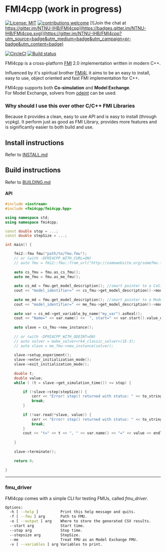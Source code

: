 # FMI4cpp (work in progress)

[![License: MIT](https://img.shields.io/badge/License-MIT-yellow.svg)](https://opensource.org/licenses/MIT)
[![contributions welcome](https://img.shields.io/badge/contributions-welcome-brightgreen.svg?style=flat)](https://github.com/NTNU-IHB/FMU-proxy/issues)
[![Join the chat at https://gitter.im/NTNU-IHB/FMI4cpp](https://badges.gitter.im/NTNU-IHB/FMI4cpp.svg)](https://gitter.im/NTNU-IHB/FMI4cpp?utm_source=badge&utm_medium=badge&utm_campaign=pr-badge&utm_content=badge)


[![CircleCI](https://circleci.com/gh/NTNU-IHB/FMI4cpp/tree/master.svg?style=svg)](https://circleci.com/gh/NTNU-IHB/FMI4cpp/tree/master)
[![Build status](https://dev.azure.com/laht/laht/_apis/build/status/NTNU-IHB.FMI4cpp?branchName=master)](https://dev.azure.com/laht/laht/_build/latest?definitionId=3&branchName=master)

FMI4cpp is a cross-platform [FMI](https://fmi-standard.org/) 2.0 implementation written in modern C++.

Influenced by it's spiritual brother [FMI4j](https://github.com/NTNU-IHB/FMI4j), it aims to be
an easy to install, easy to use, object oriented and fast FMI implementation for C++.    

FMI4cpp supports both **Co-simulation** and **Model Exchange**. <br/>
For Model Exchange, solvers from [odeint](http://headmyshoulder.github.io/odeint-v2/doc/boost_numeric_odeint/getting_started/overview.html) can be used. 

### Why should I use this over other C/C++ FMI Libraries

Because it provides a clean, easy to use API and is easy to install (through vcpkg).
It perform just as good as FMI Library, provides more features and is significantly easier to both build and use.


## Install instructions

Refer to [INSTALL.md](INSTALL.md)

## Build instructions

Refer to [BUILDING.md](BUILDING.md)

#### API

```cpp
#include <iostream> 
#include <fmi4cpp/fmi4cpp.hpp>

using namespace std;
using namespace fmi4cpp;

const double stop = ...;
const double stepSize = ...;

int main() {

    fmi2::fmu fmu("path/to/fmu.fmu");
    // or (with -DFMI4CPP_WITH_CURL=ON)
    // auto fmu = fmi2::fmu::from_url("http://somewebsite.org/somefmu.fmu")
    
    auto cs_fmu = fmu.as_cs_fmu();
    auto me_fmu = fmu.as_me_fmu();
    
    auto cs_md = fmu.get_model_description(); //smart pointer to a CoSimulationModelDescription instance
    cout << "model_identifier=" << cs_fmu->get_model_description()->model_identifier << endl;
    
    auto me_md = fmu.get_model_description(); //smart pointer to a ModelExchangeModelDescription instance
    cout << "model_identifier=" << me_fmu->get_model_description()->model_identifier << endl;
    
    auto var = cs_md->get_variable_by_name("my_var").asReal();
    cout << "Name=" << var.name() <<  ", start=" << var.start().value_or(0) << endl;
              
    auto slave = cs_fmu->new_instance();
    
    // or (with -DFMI4CPP_WITH_ODEINT=ON)
    // auto solver = make_solver<rk4_classic_solver>(1E-3);
    // auto slave = me_fmu->new_instance(solver);
         
    slave->setup_experiment();
    slave->enter_initialization_mode();
    slave->exit_initialization_mode();
    
    double t;
    double value;
    while ( (t = slave->get_simulation_time()) <= stop) {

        if (!slave->step(stepSize)) {
            cerr << "Error! step() returned with status: " << to_string(slave->last_status()) << endl;
            break;
        }
        
        if (!var.read(*slave, value)) {
            cerr << "Error! step() returned with status: " << to_string(slave->last_status()) << endl;
            break;
        }
        cout << "t=" << t << ", " << var.name() << "=" << value << endl;
     
    }
    
    slave->terminate();
    
    return 0;
    
}
```

----
### fmu_driver

FMI4cpp comes with a simple CLI for testing FMUs, called _fmu_driver_. 

```bash
Options:
  -h [ --help ]          Print this help message and quits.
  -f [ --fmu ] arg       Path to FMU.
  -o [ --output ] arg    Where to store the generated CSV results.
  --start arg            Start time.
  --stop arg             Stop time.
  --stepsize arg         StepSize.
  --me                   Treat FMU as an Model Exchange FMU.
  -v [ --variables ] arg Variables to print.
```

